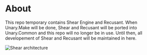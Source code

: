 # About 

This repo temporary contains Shear Engine and Recusant. When Unary.Make will be done, Shear and Recusant will be ported into Unary.Common and this repo will no longer be in use.
Until then, all developement of Shear and Recusant will be maintained in here.

![Shear architecture](Architecture.png)

